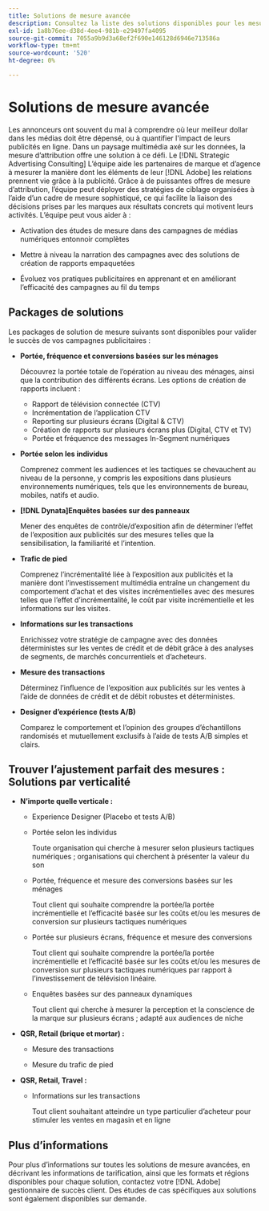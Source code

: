 ```yaml
---
title: Solutions de mesure avancée
description: Consultez la liste des solutions disponibles pour les mesures avancées.
exl-id: 1a8b76ee-d38d-4ee4-981b-e29497fa4095
source-git-commit: 7055a9b9d3a68ef2f690e146128d6946e713586a
workflow-type: tm+mt
source-wordcount: '520'
ht-degree: 0%

---
```


# Solutions de mesure avancée

Les annonceurs ont souvent du mal à comprendre où leur meilleur dollar dans les médias doit être dépensé, ou à quantifier l&#39;impact de leurs publicités en ligne. Dans un paysage multimédia axé sur les données, la mesure d’attribution offre une solution à ce défi. Le [!DNL Strategic Advertising Consulting] L’équipe aide les partenaires de marque et d’agence à mesurer la manière dont les éléments de leur [!DNL Adobe] les relations prennent vie grâce à la publicité. Grâce à de puissantes offres de mesure d’attribution, l’équipe peut déployer des stratégies de ciblage organisées à l’aide d’un cadre de mesure sophistiqué, ce qui facilite la liaison des décisions prises par les marques aux résultats concrets qui motivent leurs activités. L’équipe peut vous aider à :

* Activation des études de mesure dans des campagnes de médias numériques entonnoir complètes

* Mettre à niveau la narration des campagnes avec des solutions de création de rapports empaquetées

* Évoluez vos pratiques publicitaires en apprenant et en améliorant l’efficacité des campagnes au fil du temps

## Packages de solutions

Les packages de solution de mesure suivants sont disponibles pour valider le succès de vos campagnes publicitaires :

* **Portée, fréquence et conversions basées sur les ménages**

   Découvrez la portée totale de l’opération au niveau des ménages, ainsi que la contribution des différents écrans. Les options de création de rapports incluent :

   * Rapport de télévision connectée (CTV)
   * Incrémentation de l’application CTV
   * Reporting sur plusieurs écrans (Digital &amp; CTV)
   * Création de rapports sur plusieurs écrans plus (Digital, CTV et TV)
   * Portée et fréquence des messages In-Segment numériques

* **Portée selon les individus**

   Comprenez comment les audiences et les tactiques se chevauchent au niveau de la personne, y compris les expositions dans plusieurs environnements numériques, tels que les environnements de bureau, mobiles, natifs et audio.

* **[!DNL Dynata]Enquêtes basées sur des panneaux**

   Mener des enquêtes de contrôle/d’exposition afin de déterminer l’effet de l’exposition aux publicités sur des mesures telles que la sensibilisation, la familiarité et l’intention.

* **Trafic de pied**

   Comprenez l’incrémentalité liée à l’exposition aux publicités et la manière dont l’investissement multimédia entraîne un changement du comportement d’achat et des visites incrémentielles avec des mesures telles que l’effet d’incrémentalité, le coût par visite incrémentielle et les informations sur les visites.

* **Informations sur les transactions**

   Enrichissez votre stratégie de campagne avec des données déterministes sur les ventes de crédit et de débit grâce à des analyses de segments, de marchés concurrentiels et d’acheteurs.

* **Mesure des transactions**

   Déterminez l’influence de l’exposition aux publicités sur les ventes à l’aide de données de crédit et de débit robustes et déterministes.

* **Designer d’expérience (tests A/B)**

   Comparez le comportement et l’opinion des groupes d’échantillons randomisés et mutuellement exclusifs à l’aide de tests A/B simples et clairs.

## Trouver l’ajustement parfait des mesures : Solutions par verticalité

* **N’importe quelle verticale :**

   * Experience Designer (Placebo et tests A/B)

   * Portée selon les individus

      Toute organisation qui cherche à mesurer selon plusieurs tactiques numériques ; organisations qui cherchent à présenter la valeur du son

   * Portée, fréquence et mesure des conversions basées sur les ménages

      Tout client qui souhaite comprendre la portée/la portée incrémentielle et l’efficacité basée sur les coûts et/ou les mesures de conversion sur plusieurs tactiques numériques

   * Portée sur plusieurs écrans, fréquence et mesure des conversions

      Tout client qui souhaite comprendre la portée/la portée incrémentielle et l’efficacité basée sur les coûts et/ou les mesures de conversion sur plusieurs tactiques numériques par rapport à l’investissement de télévision linéaire.

   * Enquêtes basées sur des panneaux dynamiques

      Tout client qui cherche à mesurer la perception et la conscience de la marque sur plusieurs écrans ; adapté aux audiences de niche

* **QSR, Retail (brique et mortar) :**

   * Mesure des transactions

   * Mesure du trafic de pied

* **QSR, Retail, Travel :**

   * Informations sur les transactions

      Tout client souhaitant atteindre un type particulier d’acheteur pour stimuler les ventes en magasin et en ligne

## Plus d’informations

Pour plus d’informations sur toutes les solutions de mesure avancées, en décrivant les informations de tarification, ainsi que les formats et régions disponibles pour chaque solution, contactez votre [!DNL Adobe] gestionnaire de succès client. Des études de cas spécifiques aux solutions sont également disponibles sur demande.
